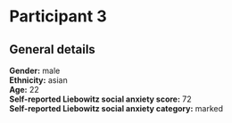 # Participant 3

## General details
__Gender:__ male <br/>
__Ethnicity:__ asian <br/>
__Age:__ 22 <br/>
__Self-reported Liebowitz social anxiety score:__ 72 <br/>
__Self-reported Liebowitz social anxiety category:__ marked <br/>
